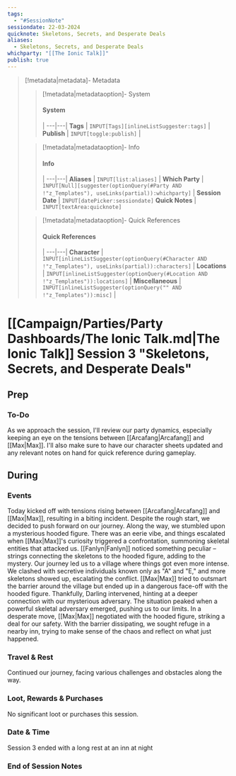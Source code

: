 ```yaml
---
tags:
  - "#SessionNote"
sessiondate: 22-03-2024
quicknote: Skeletons, Secrets, and Desperate Deals
aliases:
  - Skeletons, Secrets, and Desperate Deals
whichparty: "[[The Ionic Talk]]"
publish: true
---
```

> [!metadata|metadata]- Metadata 
>> [!metadata|metadataoption]- System
>> #### System
>>  |
>> ---|---|
> **Tags** | `INPUT[Tags][inlineListSuggester:tags]` |
> **Publish** | `INPUT[toggle:publish]` |
>
>
>> [!metadata|metadataoption]- Info
>> #### Info
>>  |
>> ---|---|
>> **Aliases** | `INPUT[list:aliases]` |
>> **Which Party** | `INPUT[Null][suggester(optionQuery(#Party AND !"z_Templates"), useLinks(partial)):whichparty]` |
>> **Session Date** | `INPUT[datePicker:sessiondate]`
>> **Quick Notes** |  `INPUT[textArea:quicknote]`
>
>> [!metadata|metadataoption]- Quick References
>> #### Quick References
>>  |
>> ---|---|
>> **Character** | `INPUT[inlineListSuggester(optionQuery(#Character AND !"z_Templates"), useLinks(partial)):characters]` |
>> **Locations** | `INPUT[inlineListSuggester(optionQuery(#Location AND !"z_Templates")):locations]` |
>> **Miscellaneous** | `INPUT[inlineListSuggester(optionQuery("" AND !"z_Templates")):misc]` |

#  [[Campaign/Parties/Party Dashboards/The Ionic Talk.md|The Ionic Talk]] Session 3 "Skeletons, Secrets, and Desperate Deals"
## Prep
### To-Do

As we approach the session, I'll review our party dynamics, especially keeping an eye on the tensions between [[Arcafang|Arcafang]] and [[Max|Max]]. I'll also make sure to have our character sheets updated and any relevant notes on hand for quick reference during gameplay.

## During
### Events

Today kicked off with tensions rising between [[Arcafang|Arcafang]] and [[Max|Max]], resulting in a biting incident. Despite the rough start, we decided to push forward on our journey. Along the way, we stumbled upon a mysterious hooded figure. There was an eerie vibe, and things escalated when [[Max|Max]]'s curiosity triggered a confrontation, summoning skeletal entities that attacked us. [[Fanlyn|Fanlyn]] noticed something peculiar – strings connecting the skeletons to the hooded figure, adding to the mystery. Our journey led us to a village where things got even more intense. We clashed with secretive individuals known only as "A" and "E," and more skeletons showed up, escalating the conflict. [[Max|Max]] tried to outsmart the barrier around the village but ended up in a dangerous face-off with the hooded figure. Thankfully, Darling intervened, hinting at a deeper connection with our mysterious adversary. The situation peaked when a powerful skeletal adversary emerged, pushing us to our limits. In a desperate move, [[Max|Max]] negotiated with the hooded figure, striking a deal for our safety. With the barrier dissipating, we sought refuge in a nearby inn, trying to make sense of the chaos and reflect on what just happened.

### Travel & Rest

Continued our journey, facing various challenges and obstacles along the way.

### Loot, Rewards & Purchases

No significant loot or purchases this session.

### Date & Time

Session 3 ended with a long rest at an inn at night

### End of Session Notes
